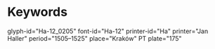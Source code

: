 # Keywords
glyph-id="Ha-12_0205"
font-id="Ha-12"
printer-id="Ha"
printer="Jan Haller"
period="1505–1525"
place="Kraków"
PT plate="175"
